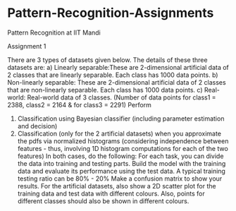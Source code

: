 # Pattern-Recognition-Assignments
Pattern Recognition at IIT Mandi

Assignment 1

There are 3 types of datasets given below. The details of these three datasets are:
a) ​Linearly separable:​These are 2-dimensional artificial data of 2 classes that are linearly
separable. Each class has 1000 data points.
b) ​Non-linearly separable​: These are 2-dimensional artificial data of 2 classes that are
non-linearly separable. Each class has 1000 data points.
c) ​Real-world: ​Real-world data of 3 classes. (Number of data points for class1 = 2388, class2
= 2164 & for class3 = 2291)
Perform
1. Classification using Bayesian classifier (including parameter estimation and decision)
2. Classification (only for the 2 artificial datasets) when you approximate the pdfs via
normalized histograms (considering independence between features - thus, involving 1D
histogram computations for each of the two features)
In both cases, do the following:
For each task, you can divide the data into training and testing parts.
Build the model with the training data and evaluate its performance using the test data.
A typical training testing ratio can be 80% - 20%
Make a confusion matrix to show your results.
For the artificial datasets, also show a 2D scatter plot for the training data and test data with
different colours. Also, points for different classes should also be shown in different colours.

